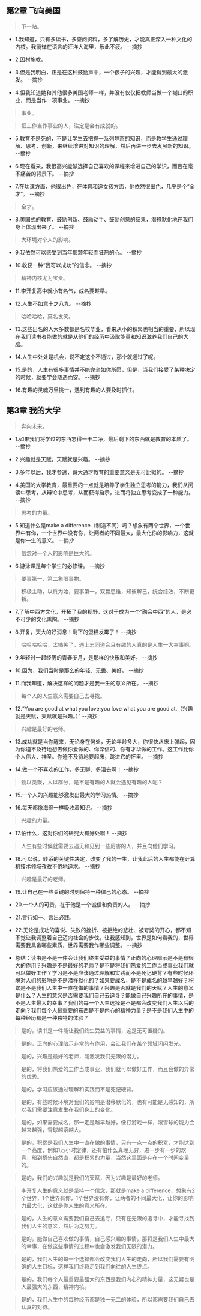 ## 第2章 飞向美国

>下一站。

- 1.我知道，只有多读书，多查阅资料，多了解历史，才能真正深入一种文化的内核。我徜徉在语言的汪洋大海里，乐此不疲。 --摘抄

- 2.因材施教。

- 3.但是我明白，正是在这种鼓励声中，一个孩子的兴趣，才能得到最大的激发。 --摘抄

- 4.但我知道她和其他很多美国老师一样，并没有仅仅把教师当做一个糊口的职业，而是当作一项事业。 --摘抄

>事业。

>把工作当作事业的人，注定是会有成就的。

- 5.教育不是死的，不是让学生去把握一系列静态的知识，而是教学生通过理解、思考、创新，来继续增进对知识的理解，然后再进一步去发展新的知识。 --摘抄

- 6.现在看来，我很高兴能够选择自己喜欢的课程来增进自己的学识，而且在毫不痛苦的背景下。 --摘抄

- 7.在功课方面，他很出色，在体育和追女孩方面，他依然很出色，几乎是个“全才”。 --摘抄

>全才。

- 8.美国式的教育，鼓励创新、鼓励动手、鼓励创意的结果，潜移默化地在我们身上体现出来了。 --摘抄

>大环境对个人的影响。

- 9.我依然可以感受到当年那颗年轻而狂热的心。 --摘抄

- 10.收获一种“我可以成功”的信念。 --摘抄

>精神内核尤为宝贵。

- 11.李开复高中就小有名气，成名要趁早。

- 12.人生不如意十之八九。 --摘抄

>哈哈哈哈，莫名发笑。

- 13.这些出名的人大多数都是名校毕业，看来从小的积累也相当的重要，所以现在我们读书者能做的就是从他们的经历中汲取能量和知识滋养我们自己的大脑。

- 14.人生中处处是机会，说不定这个不通过，那个就通过了呢。

- 15.是的，人生有很多事情并不能完全如你所愿，但是，当我们接受了某种决定的时候，就要学会随遇而安。 --摘抄

- 16.有趣的灵魂万里挑一，遇到有趣的人要及时抓住。

## 第3章 我的大学

>奔向未来。

- 1.如果我们将学过的东西忘得一干二净，最后剩下的东西就是教育的本质了。 --摘抄

- 2.兴趣就是天赋，天赋就是兴趣。 --摘抄

- 3.多年以后，我才参透，哥大通才教育的重要意义是无可比拟的。 --摘抄

- 4.美国的大学教育，最重要的一点就是培养了学生独立思考的能力，我们从阅读中思考，从辩论中思考，从而获得启示，进而将独立思考变成了一种能力。 --摘抄

>思考的力量。

- 5.知道什么是make a difference（制造不同）吗？想象有两个世界，一个世界中有你，一个世界中没有你，让两者的不同最大，最大化你的影响力，这就是你一生的意义。 --摘抄

>信念对一个人的影响是巨大的。

- 6.游泳课是每个学生的必修课。 --摘抄

>要事第一，第二象限事物。

>积极主动，以终为始，要事第一，双赢思维，知彼解己，统合综效，不断更新。

- 7.了解中西方文化，开拓了我的视野，这对于成为一个“融会中西”的人，是必不可少的文化熏陶。 --摘抄

- 8.开复，天大的好消息！剩下的蛋糕发霉了！ --摘抄

>哈哈哈哈哈，太搞笑了，遇上志同道合且有趣的人真的是人生一大幸事啊。

- 9.年轻时一起经历的青春岁月，是那样的快乐和美好。 --摘抄

- 10.因为，我们当时是那么的年轻、无畏、美好。 --摘抄

- 11.而我知道，解决这样的问题才是我一生的意义所在。 --摘抄

>每个人的人生意义需要自己去寻找。

- 12.“You are good at what you love;you love what you are good at.（兴趣就是天赋，天赋就是兴趣。）” --摘抄

>兴趣是最好的老师。

- 13.成功就是当你醒来，无论身在何处，无论年龄多大，你很快从床上弹起，因为你迫不及待地想去做你爱做的、你深信的、你有才华做的工作。这工作比你个人伟大、神圣。你迫不及待地要起床，跳进它的怀里。 --摘抄

- 14.做一个不喜欢的工作，多无聊、多沮丧啊！ --摘抄

>物以类聚，人以群分，是不是有趣的人就会遇见有趣的人呢？

- 15.一个人的兴趣能够激发出最大的学习热情。 --摘抄

- 16.每天都像海绵一样吸收着知识。 --摘抄

>兴趣的力量。

- 17.怕什么，这对你们的研究大有好处啊！ --摘抄

>人生有些时候就需要去遇见和见到一些厉害的人，并且向他们学习。

- 18.可以说，转系的关键性决定，改变了我的一生，让我此后的人生都能在计算机技术领域孜孜不倦地追求。 --摘抄

>兴趣是最好的老师。

- 19.让自己在一些关键的时刻保持一种律己的心态。 --摘抄

- 20.一个人的可贵，在于他是一个诚信和负责的人。 --摘抄

- 21.言行如一、言出必践。

- 22.无论是成功的喜悦、失败的挫折、被拒绝的悲壮、被夸奖的开心，都不知不觉让我调整着自己迈向社会的步伐。让我感知到，世界是如何看我的，世界需要我具备哪些素质，世界需要我作哪些调整。 --摘抄

- 总结：读书是不是一件会让我们终生受益的事情？正向的心理暗示是不是有很大的作用？兴趣是不是最好的老师？是不是将我们热爱的工作当成事业我们就可以做好工作？学习是不是应该通过理解和实践而不是死记硬背？有些时候环境对人们的影响是不是潜移默化的？如果要成名，是不是成名的越早越好？积累是不是我们人生中一直在做的事情？兴趣是否就是我们的天赋？人生的意义是什么？人生的意义是否需要我们自己去追寻？能做自己兴趣所在的事情，是不是人生最大的幸事？我们的每一个人生选择是不是都会改变我们人生以后的走向？我们每个人最重要的东西是不是内心的精神力量？是不是我们人生中的每种经历都是一种独特的体验？

>是的，读书是一件能让我们终生受益的事情，这是无可置疑的。

>是的，正向的心理暗示非常的有作用，会让我们在某个领域闪闪发光。

>是的，兴趣是最好的老师，能激发我们无限的潜力。

>是的，将我们热爱的工作当成事业，我们就可以做好工作，而且会做的异常的优秀。

>是的，学习应该通过理解和实践而不是死记硬背。

>是的，有些时候环境对我们的影响是潜移默化的，也有可能是无感知的，所以我们需要注意发生在我们身上的变化。

>是的，如果需要成名，那一定是越早越好，像打游戏一样，滚雪球的能力会越来越强，雪球越滚越大。

>是的，积累是我们人生中一直在做的事情，只有一点一点的积累，才能达到一个高度，例如1万小时定律，还有怕什么真理无穷，进一步有一步的欢喜，船到桥头自然直，都是积累的力量，当然这里面是存在一个时间变量的。

>是的，我们的兴趣就是我们的天赋，因为兴趣是最好的老师。

>李开复人生的意义就是坚持一个信念，那就是make a difference，想象有2个世界，1个世界有你，1个世界没有你，让两者的不同最大化，让你的影响力最大化，这就是你人生的意义所在。

>是的，人生的意义需要我们自己去追寻，只有在无限的追寻中，才能寻找到我们人生的意义，然后为之努力。

>是的，能做自己喜欢做的事情，自己感兴趣的事情，那将是我们人生中最大的幸事，在做这些事情的过程中也会激发我们无限的潜力。

>是的，我们人生的每一个选择都会改变我们人生的走向，所以我们需要有明确的人生目标，这样我们终将走到我们向往的人生终点。

>是的，我们每个人最重要最强大的东西是我们内心的精神力量，这无疑也是人最强大的东西，精神内核。

>是的，我们人生中的每种经历都是独一无二的体验，所以都需要我们自己去认真的对待。
